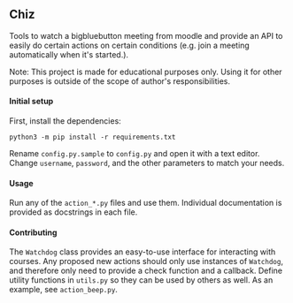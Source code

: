 ## Chiz
Tools to watch a bigbluebutton meeting from moodle and provide an API to easily do certain actions on certain conditions (e.g. join a meeting automatically when it's started.).


Note: This project is made for educational purposes only. Using it for other purposes is outside of the scope of author's responsibilities.


#### Initial setup
First, install the dependencies: 

`python3 -m pip install -r requirements.txt`

Rename `config.py.sample` to `config.py` and open it with a text editor. Change `username`, `password`, and the other parameters to match your needs.

#### Usage
Run any of the `action_*.py` files and use them. Individual documentation is provided as docstrings in each file.

#### Contributing
The `Watchdog` class provides an easy-to-use interface for interacting with courses. Any proposed new actions should only use instances of `Watchdog`, and therefore only need to provide a check function and a callback. Define utility functions in `utils.py` so they can be used by others as well. As an example, see `action_beep.py`.
